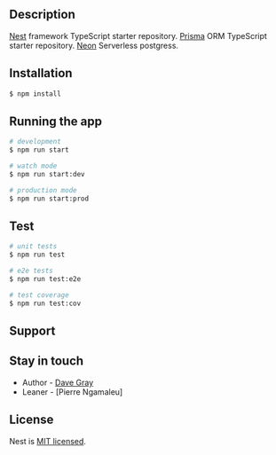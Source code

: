 ## Description

[Nest](https://github.com/nestjs/nest) framework TypeScript starter repository.
[Prisma](https://prisma.io) ORM TypeScript starter repository.
[Neon](https://neon.tech) Serverless postgress.

## Installation

```bash
$ npm install
```

## Running the app

```bash
# development
$ npm run start

# watch mode
$ npm run start:dev

# production mode
$ npm run start:prod
```

## Test

```bash
# unit tests
$ npm run test

# e2e tests
$ npm run test:e2e

# test coverage
$ npm run test:cov
```

## Support



## Stay in touch

- Author - [Dave Gray](https://youtu.be/8_X0nSrzrCw?feature=shared)
- Leaner - [Pierre Ngamaleu]


## License

Nest is [MIT licensed](LICENSE).
